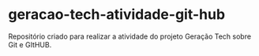 # geracao-tech-atividade-git-hub
Repositório criado para realizar a atividade do projeto Geração Tech sobre Git e GItHUB.
